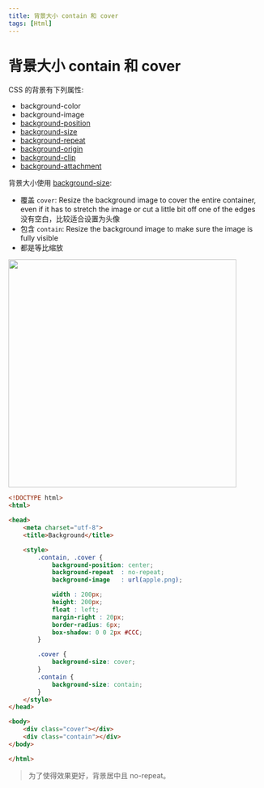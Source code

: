 ```yaml
---
title: 背景大小 contain 和 cover
tags: [Html]
---
```


# 背景大小 contain 和 cover
CSS 的背景有下列属性:
* background-color
* background-image
* [background-position](https://www.w3schools.com/cssref/pr_background-position.asp)
* [background-size](https://www.w3schools.com/cssref/css3_pr_background-size.asp)
* [background-repeat](https://www.w3schools.com/cssref/pr_background-repeat.asp)
* [background-origin](https://www.w3schools.com/cssref/css3_pr_background-origin.asp)
* [background-clip](https://www.w3schools.com/cssref/css3_pr_background-clip.asp)
* [background-attachment](https://www.w3schools.com/cssref/pr_background-attachment.asp)

背景大小使用 [background-size](http://www.w3school.com.cn/tiy/c.asp?f=css_background-size&p=8):
* 覆盖 `cover`: Resize the background image to cover the entire container, even if it has to stretch the image or cut a little bit off one of the edges
  没有空白，比较适合设置为头像
* 包含 `contain`: Resize the background image to make sure the image is fully visible
* 都是等比缩放

<img src="@attachment/contain-cover.png" width=450>

```html
<!DOCTYPE html>
<html>

<head>
    <meta charset="utf-8">
    <title>Background</title>

    <style>
        .contain, .cover {
            background-position: center;
            background-repeat  : no-repeat;
            background-image   : url(apple.png);

            width : 200px;
            height: 200px;
            float : left;
            margin-right : 20px;
            border-radius: 6px;
            box-shadow: 0 0 2px #CCC;
        }

        .cover {
            background-size: cover;
        }
        .contain {
            background-size: contain;
        }
    </style>
</head>

<body>
    <div class="cover"></div>
    <div class="contain"></div>
</body>

</html>
```

> 为了使得效果更好，背景居中且 no-repeat。

